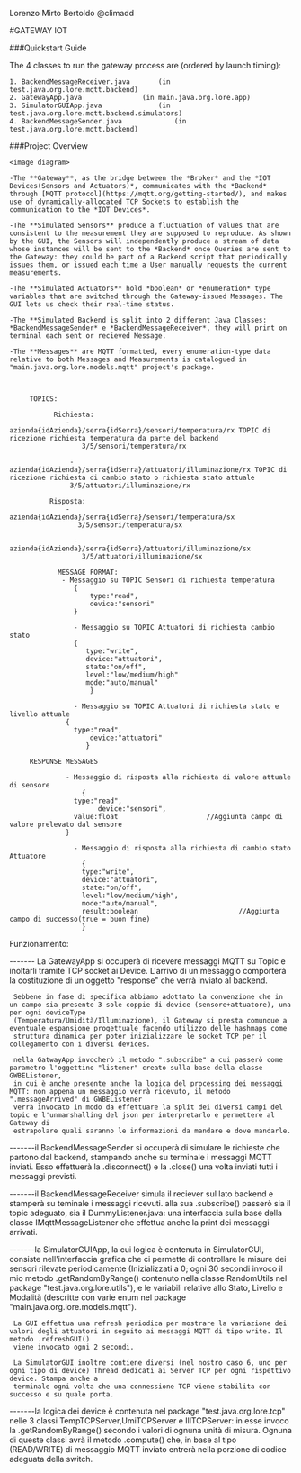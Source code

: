 Lorenzo Mirto Bertoldo @climadd

#GATEWAY IOT

###Quickstart Guide
	
The 4 classes to run the gateway process are (ordered by launch timing):

	1. BackendMessageReceiver.java		 (in test.java.org.lore.mqtt.backend)
	2. GatewayApp.java 				 (in main.java.org.lore.app)
 	3. SimulatorGUIApp.java 			 (in test.java.org.lore.mqtt.backend.simulators)
	4. BackendMessageSender.java			 (in test.java.org.lore.mqtt.backend)

###Project Overview

	<image diagram>

	-The **Gateway**, as the bridge between the *Broker* and the *IOT Devices(Sensors and Actuators)*, communicates with the *Backend* through [MQTT protocol](https://mqtt.org/getting-started/), and makes use of dynamically-allocated TCP Sockets to establish the communication to the *IOT Devices*.

	-The **Simulated Sensors** produce a fluctuation of values that are consistent to the measurement they are supposed to reproduce. As shown by the GUI, the Sensors will independently produce a stream of data whose instances will be sent to the *Backend* once Queries are sent to the Gateway: they could be part of a Backend script that periodically issues them, or issued each time a User manually requests the current measurements.

	-The **Simulated Actuators** hold *boolean* or *enumeration* type variables that are switched through the Gateway-issued Messages. The GUI lets us check their real-time status.
	
	-The **Simulated Backend is split into 2 different Java Classes: *BackendMessageSender* e *BackendMessageReceiver*, they will print on terminal each sent or recieved Message.

	-The **Messages** are MQTT formatted, every enumeration-type data relative to both Messages and Measurements is catalogued in "main.java.org.lore.models.mqtt" project's package.



 		 TOPICS:

 		       Richiesta:
  		          - azienda{idAzienda}/serra{idSerra}/sensori/temperatura/rx TOPIC di ricezione richiesta temperatura da parte del backend
        		      3/5/sensori/temperatura/rx

 		           - azienda{idAzienda}/serra{idSerra}/attuatori/illuminazione/rx TOPIC di ricezione richiesta di cambio stato o richiesta stato attuale
       		       3/5/attuatori/illuminazione/rx

  		      Risposta:
  		          - azienda{idAzienda}/serra{idSerra}/sensori/temperatura/sx
			         3/5/sensori/temperatura/sx
	
            		- azienda{idAzienda}/serra{idSerra}/attuatori/illuminazione/sx
            		  3/5/attuatori/illuminazione/sx

         		MESSAGE FORMAT:
           		 - Messaggio su TOPIC Sensori di richiesta temperatura
               		{
                		type:"read",
                		device:"sensori"
               		}

            		- Messaggio su TOPIC Attuatori di richiesta cambio stato
               		{
             		   type:"write",
		               device:"attuatori",
		               state:"on/off",
		               level:"low/medium/high"
 		               mode:"auto/manual"
     		            }

    		        - Messaggio su TOPIC Attuatori di richiesta stato e livello attuale
   		          {
   		            type:"read",
    		            device:"attuatori"
    		           }

  		 RESPONSE MESSAGES

  		          - Messaggio di risposta alla richiesta di valore attuale di sensore
    		          {
  		            type:"read",
     		     	      device:"sensori",
 		            value:float                      //Aggiunta campo di valore prelevato dal sensore
		          }

         		    - Messaggio di risposta alla richiesta di cambio stato Attuatore
        		      {
         		      type:"write",
         		      device:"attuatori",
          		      state:"on/off",
           		      level:"low/medium/high",
          		      mode:"auto/manual",
          		      result:boolean                         //Aggiunta campo di successo(true = buon fine)
         		      }






Funzionamento:
	
------- La GatewayApp si occuperà di ricevere messaggi MQTT su Topic e inoltarli tramite TCP socket ai Device. L'arrivo di un messaggio
	  comporterà la costituzione di un oggetto "response" che verrà inviato al backend.

	 Sebbene in fase di specifica abbiamo adottato la convenzione che in un campo sia presente 3 sole coppie di device (sensore+attuatore), una per ogni deviceType 
	 (Temperatura/Umidità/Illuminazione), il Gateway si presta comunque a eventuale espansione progettuale facendo utilizzo delle hashmaps come 
	 struttura dinamica per poter inizializzare le socket TCP per il collegamento con i diversi devices.

	 nella GatwayApp invocherò il metodo ".subscribe" a cui passerò come parametro l'oggettino "listener" creato sulla base della classe GWBEListener,
	 in cui è anche presente anche la logica del processing dei messaggi MQTT: non appena un messaggio verrà ricevuto, il metodo ".messageArrived" di GWBEListener 
	 verrà invocato in modo da effettuare la split dei diversi campi del topic e l'unmarshalling del json per interpretarlo e permettere al Gateway di 
	 estrapolare quali saranno le informazioni da mandare e dove mandarle.



-------il BackendMessageSender si occuperà di simulare le richieste che partono dal backend, stampando anche su terminale i messaggi MQTT inviati.
	 Esso effettuerà la .disconnect() e la .close() una volta inviati tutti i messaggi previsti. 



-------il BackendMessageReceiver simula il reciever sul lato backend e stamperà su teminale i messaggi ricevuti.
	 alla sua .subscribe() passerò sia il topic adeguato, sia il DummyListener.java: una interfaccia sulla base della classe IMqttMessageListener
	 che effettua anche la print dei messaggi arrivati.



-------la SimulatorGUIApp, la cui logica è contenuta in SimulatorGUI, consiste nell'interfaccia grafica che ci permette di controllare le misure dei sensori
	 rilevate periodicamente (Inizializzati a 0; ogni 30 secondi invoco il mio metodo .getRandomByRange() contenuto nella classe RandomUtils nel package
	 "test.java.org.lore.utils"), e le variabili relative allo Stato, Livello e Modalità (descritte con varie enum nel package "main.java.org.lore.models.mqtt").
	 
	 La GUI effettua una refresh periodica per mostrare la variazione dei valori degli attuatori in seguito ai messaggi MQTT di tipo write. Il metodo .refreshGUI()
	 viene invocato ogni 2 secondi.

	 La SimulatorGUI inoltre contiene diversi (nel nostro caso 6, uno per ogni tipo di device) Thread dedicati ai Server TCP per ogni rispettivo device. Stampa anche a
	 terminale ogni volta che una connessione TCP viene stabilita con successo e su quale porta.

-------la logica dei device è contenuta nel package "test.java.org.lore.tcp" nelle 3 classi TempTCPServer,UmiTCPServer e IllTCPServer: in esse
	 invoco la .getRandomByRange() secondo i valori di ognuna unità di misura.
	 Ognuna di queste classi avrà il metodo .compute() che, in base al tipo (READ/WRITE) di messaggio MQTT inviato entrerà nella porzione di codice adeguata della switch.
